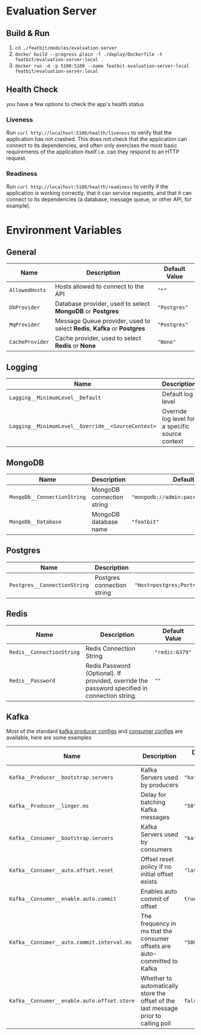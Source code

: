 # Evaluation Server

## Build & Run

1. `cd ./featbit/modules/evaluation-server`
2. `docker build --progress plain -f ./deploy/Dockerfile -t featbit/evaluation-server:local .`
3. `docker run -d -p 5100:5100 --name featbit-evaluation-server-local featbit/evaluation-server:local`

## Health Check

you have a few options to check the app's health status

### Liveness

Run `curl http://localhost:5100/health/liveness` to verify that the application has not crashed. This does not check
that the application can connect to its dependencies, and often only exercises the most basic requirements of the
application itself i.e. can they respond to an HTTP request.

### Readiness

Run `curl http://localhost:5100/health/readiness` to verify if the application is working correctly, that it can service
requests, and that it can connect to its dependencies (a database, message queue, or other API, for example).

# Environment Variables

## General

| Name            | Description                                                                 | Default Value |
|-----------------|-----------------------------------------------------------------------------|---------------|
| `AllowedHosts`  | Hosts allowed to connect to the API                                         | `"*"`         |
| `DbProvider`    | Database provider, used to select **MongoDB** or **Postgres**               | `"Postgres"`  |
| `MqProvider`    | Message Queue provider, used to select **Redis**, **Kafka** or **Postgres** | `"Postgres"`  |
| `CacheProvider` | Cache provider, used to select **Redis** or **None**                        | `"None"`      |

## Logging

| Name                                               | Description                                      | Default Value                                                                 |
|----------------------------------------------------|--------------------------------------------------|-------------------------------------------------------------------------------|
| `Logging__MinimumLevel__Default`                   | Default log level                                | `"Information"`                                                               |
| `Logging__MinimumLevel__Override__<SourceContext>` | Override log level for a specific source context | Example: `env "Logging__MinimumLevel__Override__Npgsql.Command=Information" ` |

## MongoDB

| Name                        | Description               | Default Value                              |
|-----------------------------|---------------------------|--------------------------------------------|
| `MongoDb__ConnectionString` | MongoDB connection string | `"mongodb://admin:password@mongodb:27017"` |
| `MongoDb__Database`         | MongoDB database name     | `"featbit"`                                |

## Postgres

| Name                         | Description                | Default Value                                                                            |
|------------------------------|----------------------------|------------------------------------------------------------------------------------------|
| `Postgres__ConnectionString` | Postgres connection string | `"Host=postgres;Port=5432;Username=postgres;Password=please_change_me;Database=featbit"` |

## Redis

| Name                      | Description                                                                                   | Default Value  |
|---------------------------|-----------------------------------------------------------------------------------------------|----------------|
| `Redis__ConnectionString` | Redis Connection String                                                                       | `"redis:6379"` |
| `Redis__Password`         | Redis Password (Optional). If provided, override the password specified in connection string. | `""`           |

## Kafka

Most of the standard [kafka producer configs](https://kafka.apache.org/documentation/#producerconfigs)
and [consumer configs](https://kafka.apache.org/documentation/#consumerconfigs) are available, here are some examples

| Name                                        | Description                                                                         | Default Value  |
|---------------------------------------------|-------------------------------------------------------------------------------------|----------------|
| `Kafka__Producer__bootstrap.servers`        | Kafka Servers used by producers                                                     | `"kafka:9092"` |
| `Kafka__Producer__linger.ms`                | Delay for batching Kafka messages                                                   | `"50"`         |
| `Kafka__Consumer__bootstrap.servers`        | Kafka Servers used by consumers                                                     | `"kafka:9092"` |
| `Kafka__Consumer__auto.offset.reset`        | Offset reset policy if no initial offset exists                                     | `"latest"`     |
| `Kafka__Consumer__enable.auto.commit`       | Enables auto commit of offset                                                       | `true`         |
| `Kafka__Consumer__auto.commit.interval.ms`  | The frequency in ms that the consumer offsets are auto-committed to Kafka           | `"5000"`       |
| `Kafka__Consumer__enable.auto.offset.store` | Whether to automatically store the offset of the last message prior to calling poll | `false`        |
